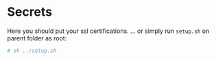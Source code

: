 # Secrets

Here you should put your ssl certifications.
... or simply run `setup.sh` on parent folder as root:

```bash
# sh ../setup.sh
``` 
